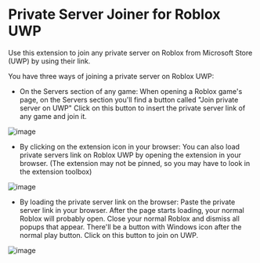 # Private Server Joiner for Roblox UWP
Use this extension to join any private server on Roblox from Microsoft Store (UWP) by using their link.

You have three ways of joining a private server on Roblox UWP:

- On the Servers section of any game:
When opening a Roblox game's page, on the Servers section you'll find a button called "Join private server on UWP"
Click on this button to insert the private server link of any game and join it.

![image](https://github.com/user-attachments/assets/32f1d6a6-207a-4ac8-8637-14c8a1079ca3)

- By clicking on the extension icon in your browser:
You can also load private servers link on Roblox UWP by opening the extension in your browser.
(The extension may not be pinned, so you may have to look in the extension toolbox)

![image](https://github.com/user-attachments/assets/513ded78-a638-4d3e-aac1-546c6542004b)

- By loading the private server link on the browser:
Paste the private server link in your browser. After the page starts loading, your normal Roblox will probably open.
Close your normal Roblox and dismiss all popups that appear.
There'll be a button with Windows icon after the normal play button. Click on this button to join on UWP.

![image](https://github.com/user-attachments/assets/0bef4d47-fc02-4dac-a905-038873f5532e)

